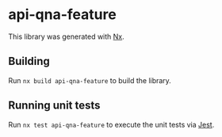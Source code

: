# api-qna-feature

This library was generated with [Nx](https://nx.dev).

## Building

Run `nx build api-qna-feature` to build the library.

## Running unit tests

Run `nx test api-qna-feature` to execute the unit tests via [Jest](https://jestjs.io).
